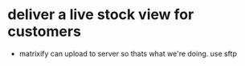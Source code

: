 
# deliver a live stock view for customers
- matrixify can upload to server so thats what we're doing. use sftp
